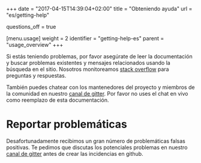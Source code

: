 +++
date = "2017-04-15T14:39:04+02:00"
title = "Obteniendo ayuda"
url = "es/getting-help"

questions_off = true

[menu.usage]
  weight = 2
  identifier = "getting-help-es"
  parent = "usage_overview"
+++

Si estás teniendo problemas, por favor asegúrate de leer la documentación y buscar problemas existentes y mensajes relacionados usando la búsqueda en el sitio. Nosotros monitoreamos [stack overflow](http://stackoverflow.com/questions/tagged/drone.io) para preguntas y respuestas.

También puedes chatear con los mantenedores del proyecto y miembros de la comunidad en nuestro [canal de gitter](https://gitter.im/drone/drone). Por favor no uses el chat en vivo como reemplazo de esta documentación.

# Reportar problemáticas

Desafortunadamente recibimos un gran número de problemáticas falsas positivas. Te pedimos que discutas los potenciales problemas en nuestro [canal de gitter](https://gitter.im/drone/drone) antes de crear las incidencias en github.

